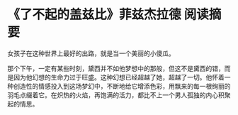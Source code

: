# 《了不起的盖兹比》菲兹杰拉德 阅读摘要


女孩子在这种世界上最好的出路，就是当一个美丽的小傻瓜。

那个下午，一定有某些时刻，黛西并不如他梦想中的那般，但这不是黛西的错，而是因为他幻想的生命力过于旺盛。这种幻想已经超越了她，超越了一切。他怀着一种创造性的情感投入到这场梦幻中，不断地给它增添色彩，用飘来的每一根绚丽的羽毛点缀着它。在炽热的火焰，再饱满的活力，都比不上一个男人孤独的内心积聚起的情思。
